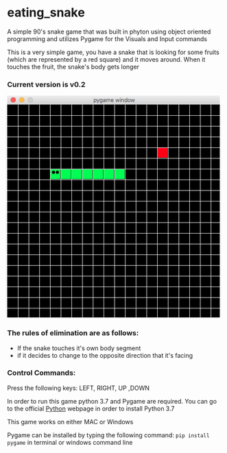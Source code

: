 # eating_snake
A simple 90's snake game that was built in phyton using object oriented programming and utilizes Pygame for the Visuals and Input commands 

This is a very simple game,
you have a snake that is looking for some fruits (which are represented by a red square) and it moves around. When it touches the fruit, the snake's body gets longer

### Current version is v0.2
![](https://github.com/abel09011/eating_snake/blob/master/eating_snake/visuals/v0.2%20visuals.png)

### The rules of elimination are as follows:
- If the snake touches it's own body segment 
- if it decides to change to the opposite direction that it's facing

### Control Commands:
Press the following keys: LEFT, RIGHT, UP ,DOWN 

In order to run this game python 3.7 and Pygame are required.
You can go to the official [Python](https://www.python.org/) webpage in order to install Python 3.7


This game works on either MAC or Windows

Pygame can be installed by typing the following command: 
`pip install pygame` in terminal or windows command line

